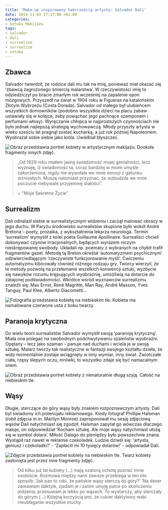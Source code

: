 ```yaml
---
title: 'Make-up inspirowany twórczością artysty: Salvador Dali'
date: 2019-11-03 17:17:00 +01:00
categories:
- Sztuka Makijażu
tags:
- salvador
- dali
- surrealism
- surrealizm
- sztuka
---
```


## Zbawca

Salvador twierdził, że rodzice dali mu tak na imię, ponieważ miał okazać się ‘zbawcą zagrożonego śmiercią malarstwa’. W rzeczywistości imię to odziedziczył po bracie zmarłym rok wcześniej na zapalenie opon mózgowych. Przyszedł na świat w 1904 roku w Figueras na katalońskim Złotym Wybrzeżu (Costa Dorada). Salvador od małego był ulubieńcem wszystkich domowników (podobno wszystkie dzieci na placu zabaw ustawiały się w kolejce, żeby powąchać jego pachnące szamponem i perfumami włosy). Wyręczanie chłopca w najprostszych czynnościach nie było jednak najlepszą strategią wychowawczą. Młody przyszły artysta w wieku sześciu lat pragnął zostać kucharką, a już rok później Napoleonem. Wyobrażał sobie siebie jako króla. Uwielbiał błyszczeć.

![Obraz przedstawia portret kobiety w artystycznym makijażu. Dookoła fragmenty innych zdjęć.](https://assets1.ello.co/uploads/asset/attachment/10455144/ello-optimized-413991c9.jpg)


> „Od 1929 roku miałem jasną świadomość mojej genialności, lecz wyznaję, iż świadomość ta, coraz bardziej w moim umyśle zakorzeniona, nigdy nie wywołała we mnie emocji z gatunku wzniosłych. Muszę natomiast przyznać, że wzbudziła we mnie poczucie niebywale przyjemnej stałości”.
>
> ~ "Moje Sekretne Życie"

## Surrealizm

Dali odnalazł siebie w surrealistycznym widzeniu i zaczął malować obrazy w jego duchu. W Paryżu środowisko surrealistów skupione było wokół André Bretona – poety, prozaika, z wykształcenia lekarza neurologa. Termin ‘surrealizm’ wymyślił z kolei poeta Guillaume Apollinaire. Surrealiści chcieli dokonywać czynów irracjonalnych, będących wyrazem niczym nieskrępowanej swobody. Układali np. poematy z wybranych na chybił-trafił fragmentów gazet. Metodę tą Breton określał ‘automatyzmem psychicznym’ odzwierciedlającym ‘rzeczywiste funkcjonowanie myśli’. Ćwiczeniu automatyzmu kibicowały również różnego rodzaju gry. Twórcy wierzyli, że te metody pozwolą na przełamanie wszelkich konwencji sztuki, wyzbycie się nawyków rozumu krępujących wyobraźnię, umożliwią na dotarcie do zatajonej podświadomości. Wkrótce wśród wyznawców surrealizmu znaleźli się: Max Ernst, René Magritte, Man Ray, André Masson, Yves Tanguy, Paul Klee, Alberto Giacometti…

![Fotografia przedstawia kobietę na niebieskim tle. Kobieta ma namalowane czerwone usta z boku twarzy.](https://assets2.ello.co/uploads/asset/attachment/10455143/ello-optimized-0586ca1b.jpg)

## Paranoja krytyczna

Do wielu teorii surrealistów Salvador wymyślił swoją ‘paranoję krytyczną’. Miała ona polegać na swobodnym podchwytywaniu szaleństw wyobraźni. Opętany – lecz jako szaman – panuje nad duchami i wciela je w swoją sztukę.
Malarz tworzy tak realistyczne w fantazji swojego kształtu dzieła, że widz momentalnie zostaje wciągnięty w inny wymiar, inny świat. Zwiotczałe ciała, rzęsy ślepych oczu, mrówki, to wszystko zdaje się być namacalnym snem.

![Obraz przedstawia portret kobiety z nienaturalnie długą szyją. Całość na niebieskim tle.](https://assets0.ello.co/uploads/asset/attachment/10455142/ello-optimized-45e05c53.jpg)

## Wąsy

Długie, sterczące do góry wąsy były znakiem rozpoznawczym artysty. Dali był świadomy ich potencjału reklamowego. Kiedy fotograf Phillipe Halsman (robił zdjęcia m.in. Marilyn Monroe) zaproponował mu sesję zdjęciową wąsów Dali natychmiast się zgodził. Halsman zapytał go wówczas dlaczego maluje, on odpowiedział ‘Kocham sztukę. Ale moje wąsy natychmiast ułożą się w symbol dolara’. Miłość Dalego do pieniędzy było powszechnie znana. Wystąpił raz nawet w reklamie czekoladek. Ludzie dziwili się: ‘artysta, geniusz i czekoladki?’ - ‘Zapłacili mi 10 tysięcy dolarów!’ - odpowiadał Dali.

![Zdjęcie przedstawia portret kobiety na niebieskim tle. Twarz kobiety zasłonięta jest przez inne fragmenty zdjęć.](https://assets0.ello.co/uploads/asset/attachment/10455141/ello-optimized-6a3a1bcf.jpg)

> Od kilku już lat kobiety (…) mają szaloną ochotę poznać mnie osobiście. Rozmowa między nami zawsze przebiega w ten oto sposób: ‘Jak pan to robi, że pańskie wąsy sterczą do góry?’ ‘Na deser zamawiam daktyle, zjadam je i zanim umyję palce po skończeniu jedzenia, przesuwam je lekko po wąsach. To wystarczy, aby sterczały do górym (…) Kolejną korzyścią jest, że cukier daktylowy wabi nieubłaganie wszystkie muchy.
>
>